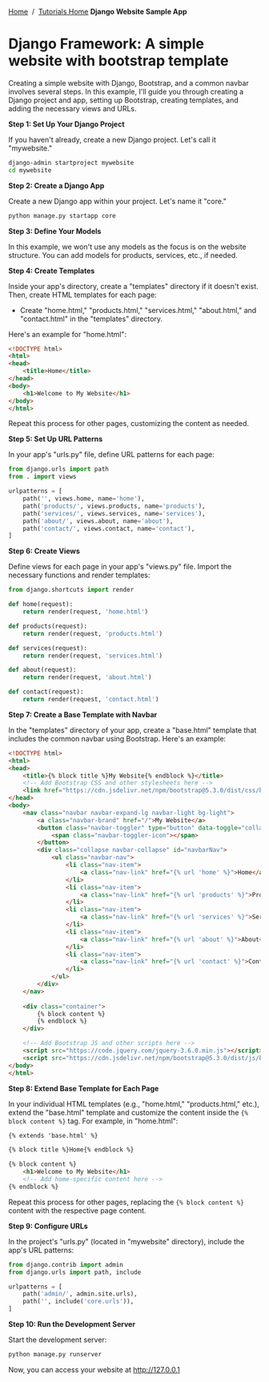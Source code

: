 <a href="/">Home</a>&nbsp;&nbsp;/&nbsp;&nbsp;<a href="/tutorials/tutorials_home_page">Tutorials Home</a>
<b>Django Website Sample App</b>
<br>
# Django Framework: A simple website with bootstrap template

Creating a simple website with Django, Bootstrap, and a common navbar involves several steps. In this example, I'll guide you through creating a Django project and app, setting up Bootstrap, creating templates, and adding the necessary views and URLs.

**Step 1: Set Up Your Django Project**

If you haven't already, create a new Django project. Let's call it "mywebsite."

```bash
django-admin startproject mywebsite
cd mywebsite
```

**Step 2: Create a Django App**

Create a new Django app within your project. Let's name it "core."

```bash
python manage.py startapp core
```

**Step 3: Define Your Models**

In this example, we won't use any models as the focus is on the website structure. You can add models for products, services, etc., if needed.

**Step 4: Create Templates**

Inside your app's directory, create a "templates" directory if it doesn't exist. Then, create HTML templates for each page:

- Create "home.html," "products.html," "services.html," "about.html," and "contact.html" in the "templates" directory.

Here's an example for "home.html":

```html
<!DOCTYPE html>
<html>
<head>
    <title>Home</title>
</head>
<body>
    <h1>Welcome to My Website</h1>
</body>
</html>
```

Repeat this process for other pages, customizing the content as needed.

**Step 5: Set Up URL Patterns**

In your app's "urls.py" file, define URL patterns for each page:

```python
from django.urls import path
from . import views

urlpatterns = [
    path('', views.home, name='home'),
    path('products/', views.products, name='products'),
    path('services/', views.services, name='services'),
    path('about/', views.about, name='about'),
    path('contact/', views.contact, name='contact'),
]
```

**Step 6: Create Views**

Define views for each page in your app's "views.py" file. Import the necessary functions and render templates:

```python
from django.shortcuts import render

def home(request):
    return render(request, 'home.html')

def products(request):
    return render(request, 'products.html')

def services(request):
    return render(request, 'services.html')

def about(request):
    return render(request, 'about.html')

def contact(request):
    return render(request, 'contact.html')
```

**Step 7: Create a Base Template with Navbar**

In the "templates" directory of your app, create a "base.html" template that includes the common navbar using Bootstrap. Here's an example:

```html
<!DOCTYPE html>
<html>
<head>
    <title>{% block title %}My Website{% endblock %}</title>
    <!-- Add Bootstrap CSS and other stylesheets here -->
    <link href="https://cdn.jsdelivr.net/npm/bootstrap@5.3.0/dist/css/bootstrap.min.css" rel="stylesheet"> 
</head>
<body>
    <nav class="navbar navbar-expand-lg navbar-light bg-light">
        <a class="navbar-brand" href="/">My Website</a>
        <button class="navbar-toggler" type="button" data-toggle="collapse" data-target="#navbarNav" aria-controls="navbarNav" aria-expanded="false" aria-label="Toggle navigation">
            <span class="navbar-toggler-icon"></span>
        </button>
        <div class="collapse navbar-collapse" id="navbarNav">
            <ul class="navbar-nav">
                <li class="nav-item">
                    <a class="nav-link" href="{% url 'home' %}">Home</a>
                </li>
                <li class="nav-item">
                    <a class="nav-link" href="{% url 'products' %}">Products</a>
                </li>
                <li class="nav-item">
                    <a class="nav-link" href="{% url 'services' %}">Services</a>
                </li>
                <li class="nav-item">
                    <a class="nav-link" href="{% url 'about' %}">About</a>
                </li>
                <li class="nav-item">
                    <a class="nav-link" href="{% url 'contact' %}">Contact Us</a>
                </li>
            </ul>
        </div>
    </nav>
    
    <div class="container">
        {% block content %}
        {% endblock %}
    </div>

    <!-- Add Bootstrap JS and other scripts here -->
    <script src="https://code.jquery.com/jquery-3.6.0.min.js"></script>
    <script src="https://cdn.jsdelivr.net/npm/bootstrap@5.3.0/dist/js/bootstrap.bundle.min.js"></script>
</body>
</html>
```

**Step 8: Extend Base Template for Each Page**

In your individual HTML templates (e.g., "home.html," "products.html," etc.), extend the "base.html" template and customize the content inside the `{% block content %}` tag. For example, in "home.html":

```html
{% extends 'base.html' %}

{% block title %}Home{% endblock %}

{% block content %}
    <h1>Welcome to My Website</h1>
    <!-- Add home-specific content here -->
{% endblock %}
```

Repeat this process for other pages, replacing the `{% block content %}` content with the respective page content.

**Step 9: Configure URLs**

In the project's "urls.py" (located in "mywebsite" directory), include the app's URL patterns:

```python
from django.contrib import admin
from django.urls import path, include

urlpatterns = [
    path('admin/', admin.site.urls),
    path('', include('core.urls')),
]
```

**Step 10: Run the Development Server**

Start the development server:

```bash
python manage.py runserver
```

Now, you can access your website at http://127.0.0.1